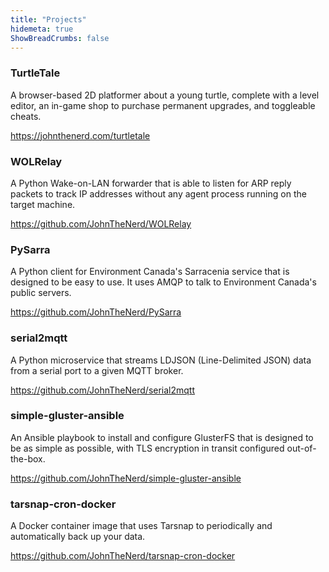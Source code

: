 ```yaml
---
title: "Projects"
hidemeta: true
ShowBreadCrumbs: false
---
```


### TurtleTale
A browser-based 2D platformer about a young turtle, complete with a level editor, an in-game shop to purchase permanent upgrades, and toggleable cheats.

https://johnthenerd.com/turtletale

### WOLRelay
A Python Wake-on-LAN forwarder that is able to listen for ARP reply packets to track IP addresses without any agent process running on the target machine.

https://github.com/JohnTheNerd/WOLRelay

### PySarra
A Python client for Environment Canada's Sarracenia service that is designed to be easy to use. It uses AMQP to talk to Environment Canada's public servers.

https://github.com/JohnTheNerd/PySarra

### serial2mqtt
A Python microservice that streams LDJSON (Line-Delimited JSON) data from a serial port to a given MQTT broker.

https://github.com/JohnTheNerd/serial2mqtt

### simple-gluster-ansible
An Ansible playbook to install and configure GlusterFS that is designed to be as simple as possible, with TLS encryption in transit configured out-of-the-box.

https://github.com/JohnTheNerd/simple-gluster-ansible

### tarsnap-cron-docker
A Docker container image that uses Tarsnap to periodically and automatically back up your data.

https://github.com/JohnTheNerd/tarsnap-cron-docker
